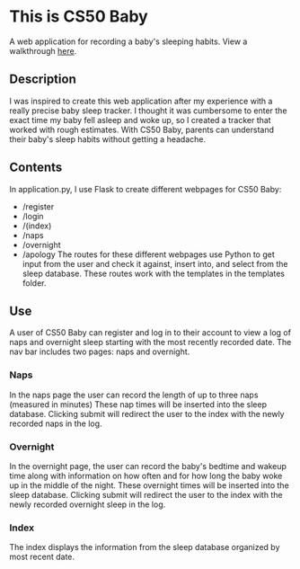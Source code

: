 # This is CS50 Baby # 
A web application for recording a baby's sleeping habits.
View a walkthrough [here](https://www.youtube.com/watch?v=yfLQD_pZjPs&t=1s).

## Description ##
I was inspired to create this web application after my experience with a really precise baby sleep tracker. I thought it was cumbersome to enter the exact time my baby fell asleep and woke up, so I created a tracker that worked with rough estimates.
With CS50 Baby, parents can understand their baby's sleep habits without getting a headache.

## Contents ##
In application.py, I use Flask to create different webpages for CS50 Baby: 
* /register
* /login
* /(index)
* /naps
* /overnight 
* /apology
The routes for these different webpages use Python to get input from the user and check it against, insert into, and select from the sleep database.
These routes work with the templates in the templates folder.

## Use ##
A user of CS50 Baby can register and log in to their account to view a log of naps and overnight sleep starting with the most recently recorded date.
The nav bar includes two pages: naps and overnight.

### Naps ###
In the naps page the user can record the length of up to three naps (measured in minutes)
These nap times will be inserted into the sleep database.
Clicking submit will redirect the user to the index with the newly recorded naps in the log.

### Overnight ###
In the overnight page, the user can record the baby's bedtime and wakeup time along with information on how often and for how long the baby woke up in the middle of the night.
These overnight times will be inserted into the sleep database.
Clicking submit will redirect the user to the index with the newly recorded overnight sleep in the log.

### Index ###
The index displays the information from the sleep database organized by most recent date.

